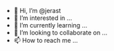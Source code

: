 - 👋 Hi, I’m @jerast
- 👀 I’m interested in ...
- 🌱 I’m currently learning ...
- 💞️ I’m looking to collaborate on ...
- 📫 How to reach me ...

<!---
jerast/jerast is a ✨ special ✨ repository because its `README.md` (this file) appears on your GitHub profile.
You can click the Preview link to take a look at your changes.
--->
